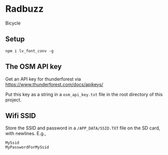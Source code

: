 # Radbuzz
Bicycle

## Setup
```
npm i lv_font_conv -g
```

## The OSM API key
Get an API key for thunderforest via https://www.thunderforest.com/docs/apikeys/

Put this key as a string in a `osm_api_key.txt` file in the root directory of this
project.

## Wifi SSID
Store the SSID and password in a `/APP_DATA/SSID.TXT` file on the SD card, with
newlines. E.g.,

```
MySsid
MyPasswordForMySsid
```
